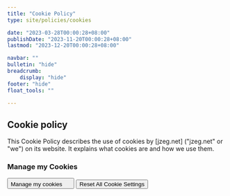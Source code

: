 ```yaml
---
title: "Cookie Policy"
type: site/policies/cookies

date: "2023-03-28T00:00:28+08:00"
publishDate: "2023-11-20T00:00:28+08:00"
lastmod: "2023-12-20T00:00:28+08:00"

navbar: ""
bulletin: "hide"
breadcrumb:
    display: "hide"
footer: "hide"
float_tools: ""

---
```


<div class="bg-body text-dark-emphasis py-5">
    <section>
        <div class="container">
            <h1>Cookie policy</h1>
        </div>
    </section>
    <section></section>
    <section>
        <div class="container">
            <div class="row row-gap-5">
                <div class="col-md-7">
                    <p>This Cookie Policy describes the use of cookies by [jzeg.net] ("jzeg.net" or "we") on its website. It explains what cookies are and how we use them.</p>
                </div>
                <div class="col-md-4 offset-md-1">
                    <h3>Manage my Cookies</h3>
                    <div class="d-flex flex-column row-gap-4">
                        <button class="btn btn-outline-secondary" type="button" onclick="CookieConsent.showPreferences();">Manage my cookies <svg class="bi" width="16" height="16"><use href="#bi-cookie"></use></svg></button>
                        <button class="btn btn-outline-secondary" type="button" id="ResetCookieConsent">Reset All Cookie Settings</button>
                    </div>
                </div>
            </div>
        </div>
    </section>
</div>